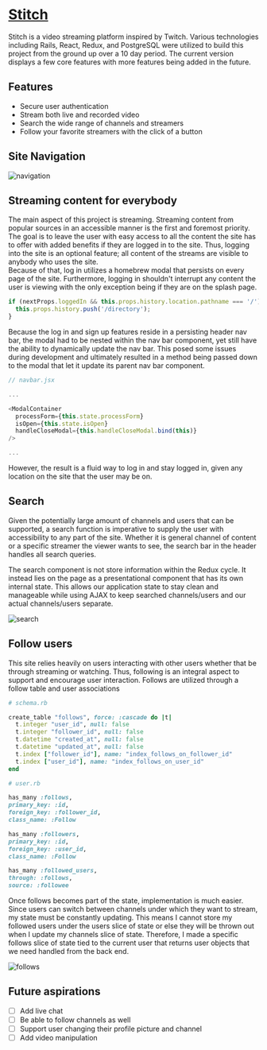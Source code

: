 # [Stitch](stitch-tv.herokuapp.com)

Stitch is a video streaming platform inspired by Twitch.  Various technologies
including Rails, React, Redux, and PostgreSQL were utilized to build this project
from the ground up over a 10 day period.  The current version displays a few
core features with more features being added in the future.

## Features

* Secure user authentication
* Stream both live and recorded video
* Search the wide range of channels and streamers
* Follow your favorite streamers with the click of a button

## Site Navigation
![navigation](https://imgur.com/exg9w0I.gif 'Happy little gifs')

## Streaming content for everybody

The main aspect of this project is streaming.  Streaming content from popular sources
in an accessible manner is the first and foremost priority.  The goal is to leave
the user with easy access to all the content the site has to offer with added benefits
if they are logged in to the site.  Thus, logging into the site is an optional
feature; all content of the streams are visible to anybody who uses the site.  
Because of that, log in utilizes a homebrew modal that persists on every page of
the site.  Furthermore, logging in shouldn't interrupt any content the user is
viewing with the only exception being if they are on the splash page.

```javascript
if (nextProps.loggedIn && this.props.history.location.pathname === '/') {
  this.props.history.push('/directory');
}
```

Because the log in and sign up features reside in a persisting header nav bar,
the modal had to be nested within the nav bar component, yet still have the ability
to dynamically update the nav bar.  This posed some issues during development and
ultimately resulted in a method being passed down to the modal that let it update
its parent nav bar component.

```javascript
// navbar.jsx

...

<ModalContainer
  processForm={this.state.processForm}
  isOpen={this.state.isOpen}
  handleCloseModal={this.handleCloseModal.bind(this)}
/>

...

```

However, the result is a fluid way to log in and stay logged in, given any location
on the site that the user may be on.

## Search

Given the potentially large amount of channels and users that can be supported,
a search function is imperative to supply the user with accessibility to any part
of the site.  Whether it is general channel of content or a specific streamer the
viewer wants to see, the search bar in the header handles all search queries.

The search component is not store information within the Redux cycle.  It instead
lies on the page as a presentational component that has its own internal state.
This allows our application state to stay clean and manageable while using AJAX
to keep searched channels/users and our actual channels/users separate.

![search](https://imgur.com/0lCIfnz.gif 'scrollable dropdown!')

## Follow users

This site relies heavily on users interacting with other users whether that be
through streaming or watching.  Thus, following is an integral aspect to support
and encourage user interaction.  Follows are utilized through a follow table and user
associations

```ruby
# schema.rb

create_table "follows", force: :cascade do |t|
  t.integer "user_id", null: false
  t.integer "follower_id", null: false
  t.datetime "created_at", null: false
  t.datetime "updated_at", null: false
  t.index ["follower_id"], name: "index_follows_on_follower_id"
  t.index ["user_id"], name: "index_follows_on_user_id"
end

```

```ruby
# user.rb

has_many :follows,
primary_key: :id,
foreign_key: :follower_id,
class_name: :Follow

has_many :followers,
primary_key: :id,
foreign_key: :user_id,
class_name: :Follow

has_many :followed_users,
through: :follows,
source: :followee

```

<!-- Naming your associations in an understandable scope as to see who is the follower
and who is the followee as well as which follow belongs to which user.  Add through
associations into the mix and eventually results in...

![help](https://imgur.com/O67J4o0.gif 'help') -->

Once follows becomes part of the state, implementation is much easier.  Since users
can switch between channels under which they want to stream, my state must be constantly
updating.  This means I cannot store my followed users under the users slice of
state or else they will be thrown out when I update my channels slice of state.
Therefore, I made a specific follows slice of state tied to the current user that
returns user objects that we need handled from the back end.  

![follows](https://imgur.com/ehDNPbA.gif 'dynamic follows')

## Future aspirations

- [ ] Add live chat
- [ ] Be able to follow channels as well
- [ ] Support user changing their profile picture and channel
- [ ] Add video manipulation

